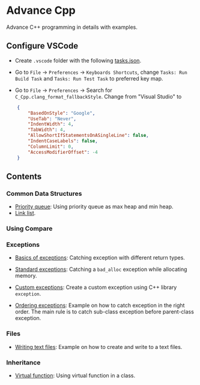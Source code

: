 # Advance Cpp

Advance C++ programming in details with examples.

## Configure VSCode

- Create `.vscode` folder with the following [tasks.json](../master/.vscode/tasks.json).

- Go to `File` -> `Preferences` -> `Keyboards Shortcuts`, change `Tasks: Run Build Task` and `Tasks: Run Test Task` to preferred key map.

- Go to `File` -> `Preferences` -> Search for `C_Cpp.clang_format_fallbackStyle`. Change from "Visual Studio" to

```json
    { 
        "BasedOnStyle": "Google", 
        "UseTab": "Never", 
        "IndentWidth": 4, 
        "TabWidth": 4, 
        "AllowShortIfStatementsOnASingleLine": false, 
        "IndentCaseLabels": false, 
        "ColumnLimit": 0, 
        "AccessModifierOffset": -4 
    }
```


## Contents

### Common Data Structures

- [Priority queue](../master/Data%20Structures/PriorityQueue.cpp): Using priority queue as max heap and min heap.
- [Link list]().

### Using Compare

### Exceptions

- [Basics of exceptions](../master/Exceptions/ExceptionsBasics.cpp): Catching exception with different return types.

- [Standard exceptions](../master/Exceptions/ExceptionsStandard.cpp): Catching a `bad_alloc` exception while allocating memory.

- [Custom exceptions](../master/Exceptions/ExceptionsCustom.cpp): Create a custom exception using C++ library `exception`.

- [Ordering exceptions](../master/Exceptions/ExceptionsOrder.cpp): Example on how to catch exception in the right order. The main rule is to catch sub-class exception before parent-class exception.

### Files

- [Writing text files](../master/Files/WriteFile.cpp): Example on how to create and write to a text files.

### Inheritance

- [Virtual function](../master/Inheritance/VirtualFunction.cpp): Using virtual function in a class.